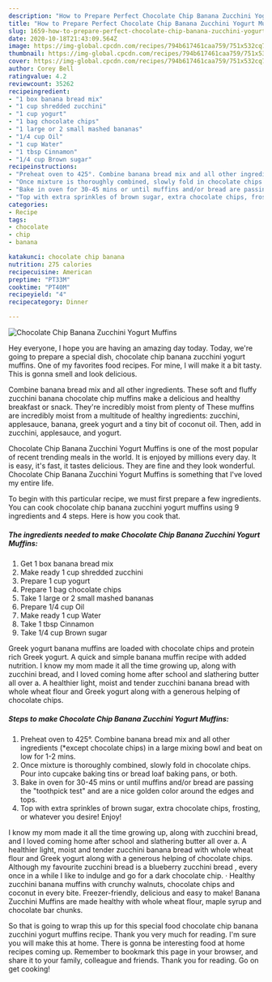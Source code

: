 ```yaml
---
description: "How to Prepare Perfect Chocolate Chip Banana Zucchini Yogurt Muffins"
title: "How to Prepare Perfect Chocolate Chip Banana Zucchini Yogurt Muffins"
slug: 1659-how-to-prepare-perfect-chocolate-chip-banana-zucchini-yogurt-muffins
date: 2020-10-18T21:43:09.564Z
image: https://img-global.cpcdn.com/recipes/794b617461caa759/751x532cq70/chocolate-chip-banana-zucchini-yogurt-muffins-recipe-main-photo.jpg
thumbnail: https://img-global.cpcdn.com/recipes/794b617461caa759/751x532cq70/chocolate-chip-banana-zucchini-yogurt-muffins-recipe-main-photo.jpg
cover: https://img-global.cpcdn.com/recipes/794b617461caa759/751x532cq70/chocolate-chip-banana-zucchini-yogurt-muffins-recipe-main-photo.jpg
author: Corey Bell
ratingvalue: 4.2
reviewcount: 35262
recipeingredient:
- "1 box banana bread mix"
- "1 cup shredded zucchini"
- "1 cup yogurt"
- "1 bag chocolate chips"
- "1 large or 2 small mashed bananas"
- "1/4 cup Oil"
- "1 cup Water"
- "1 tbsp Cinnamon"
- "1/4 cup Brown sugar"
recipeinstructions:
- "Preheat oven to 425°. Combine banana bread mix and all other ingredients (*except chocolate chips) in a large mixing bowl and beat on low for 1-2 mins."
- "Once mixture is thoroughly combined, slowly fold in chocolate chips. Pour into cupcake baking tins or bread loaf baking pans, or both."
- "Bake in oven for 30-45 mins or until muffins and/or bread are passing the &#34;toothpick test&#34; and are a nice golden color around the edges and tops."
- "Top with extra sprinkles of brown sugar, extra chocolate chips, frosting, or whatever you desire! Enjoy!"
categories:
- Recipe
tags:
- chocolate
- chip
- banana

katakunci: chocolate chip banana 
nutrition: 275 calories
recipecuisine: American
preptime: "PT33M"
cooktime: "PT40M"
recipeyield: "4"
recipecategory: Dinner

---
```



![Chocolate Chip Banana Zucchini Yogurt Muffins](https://img-global.cpcdn.com/recipes/794b617461caa759/751x532cq70/chocolate-chip-banana-zucchini-yogurt-muffins-recipe-main-photo.jpg)

Hey everyone, I hope you are having an amazing day today. Today, we're going to prepare a special dish, chocolate chip banana zucchini yogurt muffins. One of my favorites food recipes. For mine, I will make it a bit tasty. This is gonna smell and look delicious.

Combine banana bread mix and all other ingredients. These soft and fluffy zucchini banana chocolate chip muffins make a delicious and healthy breakfast or snack. They&#39;re incredibly moist from plenty of These muffins are incredibly moist from a multitude of healthy ingredients: zucchini, applesauce, banana, greek yogurt and a tiny bit of coconut oil. Then, add in zucchini, applesauce, and yogurt.

Chocolate Chip Banana Zucchini Yogurt Muffins is one of the most popular of recent trending meals in the world. It is enjoyed by millions every day. It is easy, it's fast, it tastes delicious. They are fine and they look wonderful. Chocolate Chip Banana Zucchini Yogurt Muffins is something that I've loved my entire life.


To begin with this particular recipe, we must first prepare a few ingredients. You can cook chocolate chip banana zucchini yogurt muffins using 9 ingredients and 4 steps. Here is how you cook that.

<!--inarticleads1-->

##### The ingredients needed to make Chocolate Chip Banana Zucchini Yogurt Muffins:

1. Get 1 box banana bread mix
1. Make ready 1 cup shredded zucchini
1. Prepare 1 cup yogurt
1. Prepare 1 bag chocolate chips
1. Take 1 large or 2 small mashed bananas
1. Prepare 1/4 cup Oil
1. Make ready 1 cup Water
1. Take 1 tbsp Cinnamon
1. Take 1/4 cup Brown sugar


Greek yogurt banana muffins are loaded with chocolate chips and protein rich Greek yogurt. A quick and simple banana muffin recipe with added nutrition. I know my mom made it all the time growing up, along with zucchini bread, and I loved coming home after school and slathering butter all over a. A healthier light, moist and tender zucchini banana bread with whole wheat flour and Greek yogurt along with a generous helping of chocolate chips. 

<!--inarticleads2-->

##### Steps to make Chocolate Chip Banana Zucchini Yogurt Muffins:

1. Preheat oven to 425°. Combine banana bread mix and all other ingredients (*except chocolate chips) in a large mixing bowl and beat on low for 1-2 mins.
1. Once mixture is thoroughly combined, slowly fold in chocolate chips. Pour into cupcake baking tins or bread loaf baking pans, or both.
1. Bake in oven for 30-45 mins or until muffins and/or bread are passing the &#34;toothpick test&#34; and are a nice golden color around the edges and tops.
1. Top with extra sprinkles of brown sugar, extra chocolate chips, frosting, or whatever you desire! Enjoy!


I know my mom made it all the time growing up, along with zucchini bread, and I loved coming home after school and slathering butter all over a. A healthier light, moist and tender zucchini banana bread with whole wheat flour and Greek yogurt along with a generous helping of chocolate chips. Although my favourite zucchini bread is a blueberry zucchini bread , every once in a while I like to indulge and go for a dark chocolate chip. · Healthy zucchini banana muffins with crunchy walnuts, chocolate chips and coconut in every bite. Freezer-friendly, delicious and easy to make! Banana Zucchini Muffins are made healthy with whole wheat flour, maple syrup and chocolate bar chunks. 

So that is going to wrap this up for this special food chocolate chip banana zucchini yogurt muffins recipe. Thank you very much for reading. I'm sure you will make this at home. There is gonna be interesting food at home recipes coming up. Remember to bookmark this page in your browser, and share it to your family, colleague and friends. Thank you for reading. Go on get cooking!
